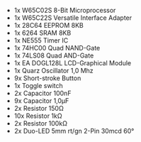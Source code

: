 - 1x W65C02S 8-Bit Microprocessor
- 1x W65C22S Versatile Interface Adapter
- 1x 28C64 EEPROM 8KB
- 1x 6264 SRAM 8KB
- 1x NE555 Timer IC
- 1x 74HC00 Quad NAND-Gate
- 1x 74LS08 Quad AND-Gate
- 1x EA DOGL128L LCD-Graphical Module
- 1x Quarz Oscillator 1,0 Mhz
- 9x Short-stroke Button
- 1x Toggle switch
- 2x Capacitor 100nF
- 9x Capacitor 1,0µF
- 2x Resistor 150Ω
- 10x Resistor 1kΩ
- 2x Resistor 100kΩ
- 2x Duo-LED 5mm rt/gn 2-Pin 30mcd 60°
